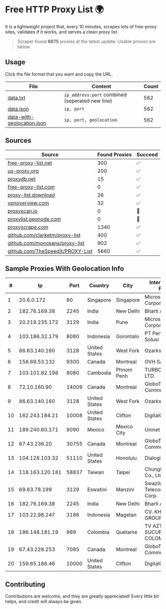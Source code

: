 
# Free HTTP Proxy List 🌍

It is a lightweight project that, every 10 minutes, scrapes lots of free-proxy sites, validates if it works, and serves a clean proxy list.


> Scraper found **8875** proxies at the latest update. Usable proxies are below.

## Usage

Click the file format that you want and copy the URL.


|File|Content|Count|
|----|-------|-----|
|[data.txt](https://raw.githubusercontent.com/themiralay/Proxy-List-World/master/data.txt)|`ip_address:port` combined (seperated new line)|562|
|[data.json](https://raw.githubusercontent.com/themiralay/Proxy-List-World/master/data.json)|`ip, port`|562|
|[data-with-geolocation.json](https://raw.githubusercontent.com/themiralay/Proxy-List-World/master/data-with-geolocation.json)|`ip, port, geolocation`|562|

## Sources

|Source|Found Proxies|Succeed|
|------|-------------|-------|
|[free-proxy-list.net](https://free-proxy-list.net)|300|✅|
|[us-proxy.org](https://www.us-proxy.org)|200|✅|
|[proxydb.net](http://proxydb.net)|15|✅|
|[free-proxy-list.com](https://free-proxy-list.com/?page=&port=&type%5B%5D=http&type%5B%5D=https&up_time=0&search=Search)|0|✅|
|[proxy-list.download](https://www.proxy-list.download/HTTP)|26|✅|
|[vpnoverview.com](https://vpnoverview.com/privacy/anonymous-browsing/free-proxy-servers)|32|✅|
|[proxyscan.io](https://www.proxyscan.io)|0|🚫|
|[proxylist.geonode.com](https://proxylist.geonode.com/api/proxy-list?limit=300&page=1&sort_by=lastChecked&sort_type=desc&protocols=http,https)|0|🚫|
|[proxyscrape.com](https://api.proxyscrape.com/v2/?request=displayproxies&protocol=http&timeout=10000&country=all&ssl=all&anonymity=all)|1340|✅|
|[github.com/clarketm/proxy-list](https://raw.githubusercontent.com/clarketm/proxy-list/master/proxy-list-raw.txt)|400|✅|
|[github.com/monosans/proxy-list](https://raw.githubusercontent.com/monosans/proxy-list/main/proxies/http.txt)|902|✅|
|[github.com/TheSpeedX/PROXY-List](https://raw.githubusercontent.com/TheSpeedX/PROXY-List/master/http.txt)|5660|✅|


## Sample Proxies With Geolocation Info

|#|Ip|Port|Country|City|Internet Service Provider|
|-|--|----|-------|----|-------------------------|
|1|20.6.0.172|80|Singapore|Singapore|Microsoft Corporation|
|2|182.76.169.38|2245|India|New Delhi|Bharti Airtel|
|3|20.219.235.172|3129|India|Pune|Microsoft Corporation|
|4|103.186.32.179|8080|Indonesia|Gorontalo|PT Perwira Media Solusi|
|5|86.63.140.160|3128|United States|West Fork|OzarksGo, LLC|
|6|158.69.53.132|9300|Canada|Montreal|OVH SAS|
|7|103.101.82.198|8080|Cambodia|Phnom Penh|TURBOTECH CO., LTD.|
|8|72.10.160.90|14009|Canada|Montreal|GloboTech Communications|
|9|86.63.140.160|3128|United States|West Fork|OzarksGo, LLC|
|10|162.243.184.21|10008|United States|Clifton|DigitalOcean, LLC|
|11|189.240.60.171|9090|Mexico|Mexico City|Uninet S.A. de C.V.|
|12|67.43.236.20|30755|Canada|Montreal|GloboTech Communications|
|13|104.128.103.32|51110|United States|Honolulu|Dialogix Telecom|
|14|118.163.120.181|58837|Taiwan|Taipei|Chunghwa Telecom Co., Ltd.|
|15|69.63.78.199|3129|Eswatini|Manzini|Swaziland Posts & Telecommunications Corp.|
|16|182.76.169.38|2245|India|New Delhi|Bharti Airtel|
|17|103.22.98.247|3186|Indonesia|Magetan|CV. KHALISTA GROUP|
|18|186.148.181.19|999|Colombia|Quetame|TV AZTECA SUCURSAL COLOMBIA|
|19|67.43.228.253|7085|Canada|Montreal|GloboTech Communications|
|20|159.65.186.46|10000|United States|Clifton|DigitalOcean, LLC|



## Contributing

Contributions are welcome, and they are greatly appreciated! Every
little bit helps, and credit will always be given.

